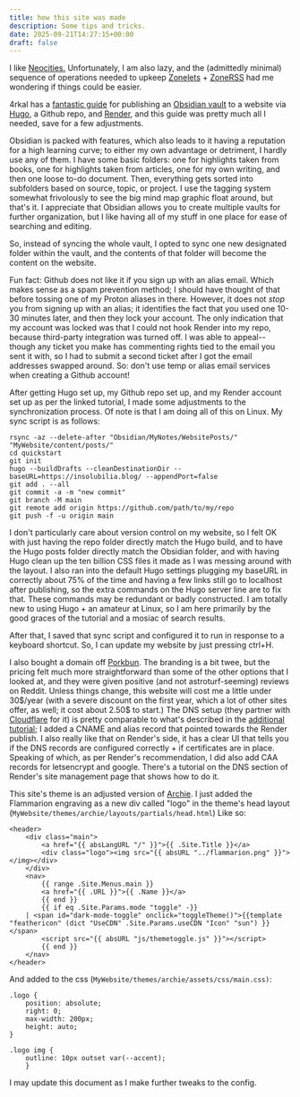 ```yaml
---
title: how this site was made
description: Some tips and tricks.
date: 2025-09-21T14:27:15+00:00
draft: false
---
```

I like [Neocities.](https://neocities.org/) Unfortunately, I am also lazy, and the (admittedly minimal) sequence of operations needed to upkeep [Zonelets](https://zonelets.net/) + [ZoneRSS](https://adamledoux.net/zoneRSS/) had me wondering if things could be easier.

4rkal has a [fantastic guide](https://4rkal.com/posts/obsidianhugo/) for publishing an [Obsidian vault](https://obsidian.md/) to a website via [Hugo](https://gohugo.io/), a Github repo, and [Render](https://render.com/), and this guide was pretty much all I needed, save for a few adjustments.

Obsidian is packed with features, which also leads to it having a reputation for a high learning curve; to either my own advantage or detriment, I hardly use any of them. I have some basic folders: one for highlights taken from books, one for highlights taken from articles, one for my own writing, and then one loose to-do document. Then, everything gets sorted into subfolders based on source, topic, or project. I use the tagging system somewhat frivolously to see the big mind map graphic float around, but that's it. I appreciate that Obsidian allows you to create multiple vaults for further organization, but I like having all of my stuff in one place for ease of searching and editing.

So, instead of syncing the whole vault, I opted to sync one new designated folder within the vault, and the contents of that folder will become the content on the website.

Fun fact: Github does not like it if you sign up with an alias email. Which makes sense as a spam prevention method; I should have thought of that before tossing one of my Proton aliases in there. However, it does not *stop* you from signing up with an alias; it identifies the fact that you used one 10-30 minutes later, and then they lock your account. The only indication that my account was locked was that I could not hook Render into my repo, because third-party integration was turned off. I was able to appeal-- though any ticket you make has commenting rights tied to the email you sent it with, so I had to submit a second ticket after I got the email addresses swapped around. So: don't use temp or alias email services when creating a Github account!

After getting Hugo set up, my Github repo set up, and my Render account set up as per the linked tutorial, I made some adjustments to the synchronization process. Of note is that I am doing all of this on Linux. My sync script is as follows: 

```
rsync -az --delete-after "Obsidian/MyNotes/WebsitePosts/" "MyWebsite/content/posts/"
cd quickstart
git init 
hugo --buildDrafts --cleanDestinationDir --baseURL=https://insolubilia.blog/ --appendPort=false 
git add . --all
git commit -a -m "new commit"
git branch -M main
git remote add origin https://github.com/path/to/my/repo
git push -f -u origin main
```

I don't particularly care about version control on my website, so I felt OK with just having the repo folder directly match the Hugo build, and to have the Hugo posts folder directly match the Obsidian folder, and with having Hugo clean up the ten billion CSS files it made as I was messing around with the layout. I also ran into the default Hugo settings plugging my baseURL in correctly about 75% of the time and having a few links still go to localhost after publishing, so the extra commands on the Hugo server line are to fix that. These commands may be redundant or badly constructed. I am totally new to using Hugo + an amateur at Linux, so I am here primarily by the good graces of the tutorial and a mosiac of search results.

After that, I saved that sync script and configured it to run in response to a keyboard shortcut. So, I can update my website by just pressing ctrl+H. 

I also bought a domain off [Porkbun](https://porkbun.com/). The branding is a bit twee, but the pricing felt much more straightforward than some of the other options that I looked at, and they were given positive (and not astroturf-seeming) reviews on Reddit. Unless things change, this website will cost me a little under 30$/year (with a severe discount on the first year, which a lot of other sites offer, as well; it cost about 2.50\$ to start.) The DNS setup (they partner with [Cloudflare](https://www.cloudflare.com/) for it) is pretty comparable to what's described in the [additional tutorial](https://4rkal.com/posts/thisblog?utm_source=internal&utm_campaign=obsidianhugo); I added a CNAME and alias record that pointed towards the Render publish. I also really like that on Render's side, it has a clear UI that tells you if the DNS records are configured correctly + if certificates are in place. Speaking of which, as per Render's recommendation, I did also add CAA records for letsencrypt and google. There's a tutorial on the DNS section of Render's site management page that shows how to do it. 

This site's theme is an adjusted version of [Archie](https://github.com/athul/archie). I just added the Flammarion engraving as a new div called "logo" in the theme's head layout (`MyWebsite/themes/archie/layouts/partials/head.html`) Like so: 

```
<header>
	<div class="main">
		<a href="{{ absLangURL "/" }}">{{ .Site.Title }}</a>
		<div class="logo"><img src="{{ absURL "../flammarion.png" }}"></img></div>
	</div>
	<nav>
		{{ range .Site.Menus.main }}
		<a href="{{ .URL }}">{{ .Name }}</a>
		{{ end }}
		{{ if eq .Site.Params.mode "toggle" -}}
	| <span id="dark-mode-toggle" onclick="toggleTheme()">{{template "feathericon" (dict "UseCDN" .Site.Params.useCDN "Icon" "sun") }}</span>
		<script src="{{ absURL "js/themetoggle.js" }}"></script>
		{{ end }}
	</nav>
</header>

```

And added to the css (`MyWebsite/themes/archie/assets/css/main.css)`:

```
.logo {
	position: absolute;
	right: 0;
	max-width: 200px;
	height: auto;
}

.logo img {
	outline: 10px outset var(--accent);
	}
```

I may update this document as I make further tweaks to the config.